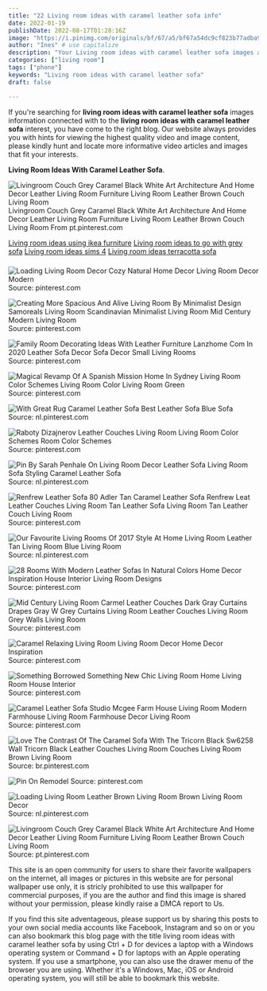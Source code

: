 ```yaml
---
title: "22 Living room ideas with caramel leather sofa info"
date: 2022-01-19
publishDate: 2022-08-17T01:28:16Z
image: "https://i.pinimg.com/originals/bf/67/a5/bf67a54dc9cf823b77adba9390533d4b.jpg"
author: "Ines" # use capitalize
description: "Your Living room ideas with caramel leather sofa images are ready in this website. Living room ideas with caramel leather sofa are a topic that is being searched for and liked by netizens now. You can Find and Download the Living room ideas with caramel leather sofa files here. Get all royalty-free photos and vectors."
categories: ["living room"]
tags: ["phone"]
keywords: "Living room ideas with caramel leather sofa"
draft: false

---
```


If you're searching for **living room ideas with caramel leather sofa** images information connected with to the **living room ideas with caramel leather sofa** interest, you have come to the right  blog.  Our website always  provides you with  hints  for viewing  the highest  quality video and image  content, please kindly hunt and locate more informative video articles and images  that fit your interests.

**Living Room Ideas With Caramel Leather Sofa**. 

![Livingroom Couch Grey Caramel Black White Art Architecture And Home Decor Leather Living Room Furniture Living Room Leather Brown Couch Living Room](https://i.pinimg.com/originals/bf/67/a5/bf67a54dc9cf823b77adba9390533d4b.jpg "Livingroom Couch Grey Caramel Black White Art Architecture And Home Decor Leather Living Room Furniture Living Room Leather Brown Couch Living Room")
Livingroom Couch Grey Caramel Black White Art Architecture And Home Decor Leather Living Room Furniture Living Room Leather Brown Couch Living Room From pt.pinterest.com

[Living room ideas using ikea furniture](/living-room-ideas-using-ikea-furniture/)
[Living room ideas to go with grey sofa](/living-room-ideas-to-go-with-grey-sofa/)
[Living room ideas sims 4](/living-room-ideas-sims-4/)
[Living room ideas terracotta sofa](/living-room-ideas-terracotta-sofa/)



### 

 


![Loading Living Room Decor Cozy Natural Home Decor Living Room Decor Modern](https://i.pinimg.com/736x/55/2b/fb/552bfb22c20b9844f2f88889092dc609.jpg "Loading Living Room Decor Cozy Natural Home Decor Living Room Decor Modern")
Source: pinterest.com

 

![Creating More Spacious And Alive Living Room By Minimalist Design Samoreals Living Room Scandinavian Minimalist Living Room Mid Century Modern Living Room](https://i.pinimg.com/originals/d0/90/11/d09011a361f311c441968f5af9d1d21b.jpg "Creating More Spacious And Alive Living Room By Minimalist Design Samoreals Living Room Scandinavian Minimalist Living Room Mid Century Modern Living Room")
Source: pinterest.com

 

![Family Room Decorating Ideas With Leather Furniture Lanzhome Com In 2020 Leather Sofa Decor Sofa Decor Small Living Rooms](https://i.pinimg.com/736x/9d/c3/fe/9dc3fe8902310165b5241e9b25233e60--living-room-mirrors-large-living-rooms.jpg "Family Room Decorating Ideas With Leather Furniture Lanzhome Com In 2020 Leather Sofa Decor Sofa Decor Small Living Rooms")
Source: pinterest.com

 

![Magical Revamp Of A Spanish Mission Home In Sydney Living Room Color Schemes Living Room Color Living Room Green](https://i.pinimg.com/564x/89/30/ab/8930abe42de7cc35b76de3fbdfaf4890.jpg "Magical Revamp Of A Spanish Mission Home In Sydney Living Room Color Schemes Living Room Color Living Room Green")
Source: pinterest.com

 

![With Great Rug Caramel Leather Sofa Best Leather Sofa Blue Sofa](https://i.pinimg.com/originals/86/81/b1/8681b19bb3d5e547ebc2435aa981a9c9.jpg "With Great Rug Caramel Leather Sofa Best Leather Sofa Blue Sofa")
Source: nl.pinterest.com

 

![Raboty Dizajnerov Leather Couches Living Room Living Room Color Schemes Room Color Schemes](https://i.pinimg.com/originals/3a/ea/16/3aea1670e53cfaa7f17c908acde03cbe.jpg "Raboty Dizajnerov Leather Couches Living Room Living Room Color Schemes Room Color Schemes")
Source: pinterest.com

 

![Pin By Sarah Penhale On Living Room Decor Leather Sofa Living Room Sofa Styling Caramel Leather Sofa](https://i.pinimg.com/originals/ec/16/31/ec1631e424da0a86c9a941c3315bfef3.jpg "Pin By Sarah Penhale On Living Room Decor Leather Sofa Living Room Sofa Styling Caramel Leather Sofa")
Source: nl.pinterest.com

 

![Renfrew Leather Sofa 80 Adler Tan Caramel Leather Sofa Renfrew Leat Leather Couches Living Room Tan Leather Sofa Living Room Tan Leather Couch Living Room](https://i.pinimg.com/originals/40/06/00/400600f32e903a18766bf1c48defe3d4.jpg "Renfrew Leather Sofa 80 Adler Tan Caramel Leather Sofa Renfrew Leat Leather Couches Living Room Tan Leather Sofa Living Room Tan Leather Couch Living Room")
Source: pinterest.com

 

![Our Favourite Living Rooms Of 2017 Style At Home Living Room Leather Tan Living Room Blue Living Room](https://i.pinimg.com/originals/1c/3d/d1/1c3dd1d0e91088b301cbac6a403344ed.jpg "Our Favourite Living Rooms Of 2017 Style At Home Living Room Leather Tan Living Room Blue Living Room")
Source: nl.pinterest.com

 

![28 Rooms With Modern Leather Sofas In Natural Colors Home Decor Inspiration House Interior Living Room Designs](https://i.pinimg.com/originals/72/9a/61/729a61c8c6450a38703a218553238f0c.jpg "28 Rooms With Modern Leather Sofas In Natural Colors Home Decor Inspiration House Interior Living Room Designs")
Source: pinterest.com

 

![Mid Century Living Room Carmel Leather Couches Dark Gray Curtains Drapes Gray W Grey Curtains Living Room Leather Couches Living Room Grey Walls Living Room](https://i.pinimg.com/originals/45/92/5e/45925e951ff443c1a3f3397a3684e9d4.jpg "Mid Century Living Room Carmel Leather Couches Dark Gray Curtains Drapes Gray W Grey Curtains Living Room Leather Couches Living Room Grey Walls Living Room")
Source: pinterest.com

 

![Caramel Relaxing Living Room Living Room Decor Home Decor Inspiration](https://i.pinimg.com/originals/d2/cc/6d/d2cc6dc3bcbdd2e25a02273c3065d3f3.jpg "Caramel Relaxing Living Room Living Room Decor Home Decor Inspiration")
Source: pinterest.com

 

![Something Borrowed Something New Chic Living Room Home Living Room House Interior](https://i.pinimg.com/originals/80/64/b3/8064b3b48847dadb9c44e539d38b2d2b.jpg "Something Borrowed Something New Chic Living Room Home Living Room House Interior")
Source: pinterest.com

 

![Caramel Leather Sofa Studio Mcgee Farm House Living Room Modern Farmhouse Living Room Farmhouse Decor Living Room](https://i.pinimg.com/originals/15/cc/01/15cc01a435f5506e630b38f8bc56947a.jpg "Caramel Leather Sofa Studio Mcgee Farm House Living Room Modern Farmhouse Living Room Farmhouse Decor Living Room")
Source: pinterest.com

 

![Love The Contrast Of The Caramel Sofa With The Tricorn Black Sw6258 Wall Tricorn Black Leather Couches Living Room Couches Living Room Brown Living Room](https://i.pinimg.com/originals/82/cb/a6/82cba62e80ba21d045e937e7623e1a8b.jpg "Love The Contrast Of The Caramel Sofa With The Tricorn Black Sw6258 Wall Tricorn Black Leather Couches Living Room Couches Living Room Brown Living Room")
Source: br.pinterest.com

 

![Pin On Remodel](https://i.pinimg.com/736x/a3/9a/f9/a39af952afd5f5972202f9add89ffbf7.jpg "Pin On Remodel")
Source: pinterest.com

 

![Loading Living Room Leather Brown Living Room Brown Living Room Decor](https://i.pinimg.com/originals/b6/00/26/b60026705d520a59b9f597c35c04202f.jpg "Loading Living Room Leather Brown Living Room Brown Living Room Decor")
Source: nl.pinterest.com

 

![Livingroom Couch Grey Caramel Black White Art Architecture And Home Decor Leather Living Room Furniture Living Room Leather Brown Couch Living Room](https://i.pinimg.com/originals/bf/67/a5/bf67a54dc9cf823b77adba9390533d4b.jpg "Livingroom Couch Grey Caramel Black White Art Architecture And Home Decor Leather Living Room Furniture Living Room Leather Brown Couch Living Room")
Source: pt.pinterest.com

 

This site is an open community for users to share their favorite wallpapers on the internet, all images or pictures in this website are for personal wallpaper use only, it is stricly prohibited to use this wallpaper for commercial purposes, if you are the author and find this image is shared without your permission, please kindly raise a DMCA report to Us.

If you find this site adventageous, please support us by sharing this posts to your own social media accounts like Facebook, Instagram and so on or you can also bookmark this blog page with the title living room ideas with caramel leather sofa by using Ctrl + D for devices a laptop with a Windows operating system or Command + D for laptops with an Apple operating system. If you use a smartphone, you can also use the drawer menu of the browser you are using. Whether it's a Windows, Mac, iOS or Android operating system, you will still be able to bookmark this website.
